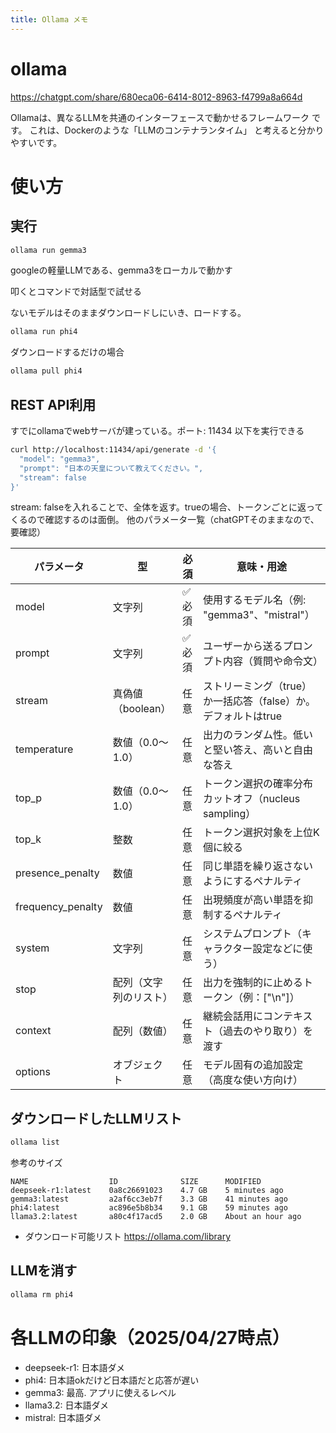 ```yaml
---
title: Ollama メモ
---
```


# ollama

https://chatgpt.com/share/680eca06-6414-8012-8963-f4799a8a664d

Ollamaは、異なるLLMを共通のインターフェースで動かせるフレームワーク です。
これは、Dockerのような「LLMのコンテナランタイム」 と考えると分かりやすいです。

# 使い方

## 実行

```bash
ollama run gemma3
```
googleの軽量LLMである、gemma3をローカルで動かす

叩くとコマンドで対話型で試せる

ないモデルはそのままダウンロードしにいき、ロードする。
```bash
ollama run phi4
```

ダウンロードするだけの場合
```bash
ollama pull phi4
```

## REST API利用

すでにollamaでwebサーバが建っている。ポート: 11434
以下を実行できる
```bash
curl http://localhost:11434/api/generate -d '{
  "model": "gemma3",
  "prompt": "日本の天皇について教えてください。",
  "stream": false
}'
```

stream: falseを入れることで、全体を返す。trueの場合、トークンごとに返ってくるので確認するのは面倒。
他のパラメータ一覧（chatGPTそのままなので、要確認）

パラメータ | 型 | 必須 | 意味・用途
|---| ---| ---| ---| 
model | 文字列 | ✅ 必須 | 使用するモデル名（例: "gemma3"、"mistral"）
prompt | 文字列 | ✅ 必須 | ユーザーから送るプロンプト内容（質問や命令文）
stream | 真偽値（boolean） | 任意 | ストリーミング（true）か一括応答（false）か。デフォルトはtrue
temperature | 数値（0.0〜1.0） | 任意 | 出力のランダム性。低いと堅い答え、高いと自由な答え
top_p | 数値（0.0〜1.0） | 任意 | トークン選択の確率分布カットオフ（nucleus sampling）
top_k | 整数 | 任意 | トークン選択対象を上位K個に絞る
presence_penalty | 数値 | 任意 | 同じ単語を繰り返さないようにするペナルティ
frequency_penalty | 数値 | 任意 | 出現頻度が高い単語を抑制するペナルティ
system | 文字列 | 任意 | システムプロンプト（キャラクター設定などに使う）
stop | 配列（文字列のリスト） | 任意 | 出力を強制的に止めるトークン（例：["\n"]）
context | 配列（数値） | 任意 | 継続会話用にコンテキスト（過去のやり取り）を渡す
options | オブジェクト | 任意 | モデル固有の追加設定（高度な使い方向け）

## ダウンロードしたLLMリスト

```bash
ollama list
```
参考のサイズ
```
NAME                  ID              SIZE      MODIFIED          
deepseek-r1:latest    0a8c26691023    4.7 GB    5 minutes ago        
gemma3:latest         a2af6cc3eb7f    3.3 GB    41 minutes ago       
phi4:latest           ac896e5b8b34    9.1 GB    59 minutes ago       
llama3.2:latest       a80c4f17acd5    2.0 GB    About an hour ago    
```

- ダウンロード可能リスト
https://ollama.com/library

## LLMを消す

```bash
ollama rm phi4
```

# 各LLMの印象（2025/04/27時点）

- deepseek-r1: 日本語ダメ
- phi4: 日本語okだけど日本語だと応答が遅い
- gemma3: 最高. アプリに使えるレベル
- llama3.2: 日本語ダメ
- mistral: 日本語ダメ
